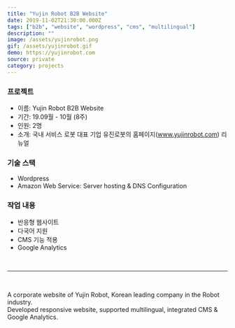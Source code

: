 ```yaml
---
title: "Yujin Robot B2B Website"
date: 2019-11-02T21:30:00.000Z
tags: ["b2b", "website", "wordpress", "cms", "multilingual"]
description: ""
image: /assets/yujinrobot.png
gif: /assets/yujinrobot.gif
demo: https://yujinrobot.com
source: private
category: projects
---
```


### 프로젝트

- 이름: Yujin Robot B2B Website
- 기간: 19.09월 - 10월 (8주)
- 인원: 2명
- 소개: 국내 서비스 로봇 대표 기업 유진로봇의 홈페이지(www.yujinrobot.com) 리뉴얼

### 기술 스택

- Wordpress
- Amazon Web Service: Server hosting & DNS Configuration

### 작업 내용

- 반응형 웹사이트
- 다국어 지원
- CMS 기능 적용 
- Google Analytics

<br />

---

<br />

A corporate website of Yujin Robot, Korean leading company in the Robot industry.  
Developed responsive website, supported multilingual, integrated CMS & Google Analytics.
